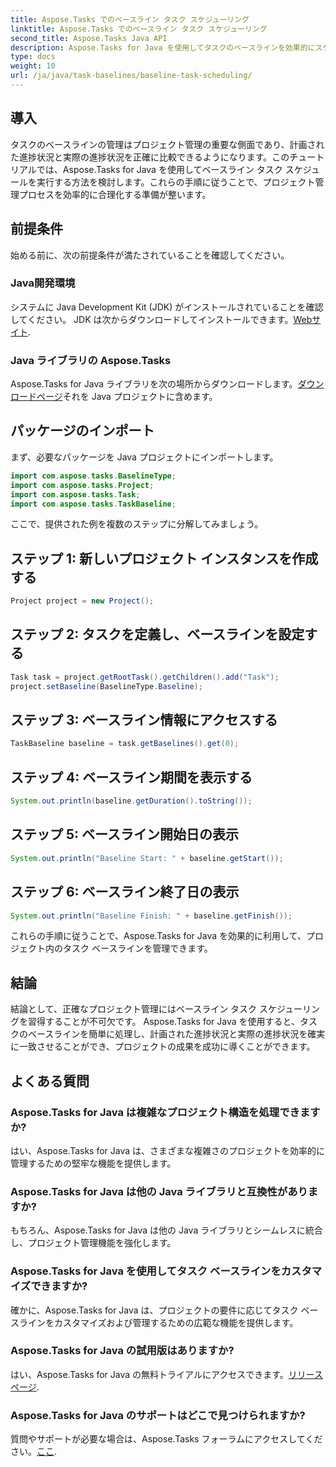 ```yaml
---
title: Aspose.Tasks でのベースライン タスク スケジューリング
linktitle: Aspose.Tasks でのベースライン タスク スケジューリング
second_title: Aspose.Tasks Java API
description: Aspose.Tasks for Java を使用してタスクのベースラインを効果的にスケジュールする方法を学びます。プロジェクト管理プロセスを簡単に合理化します。
type: docs
weight: 10
url: /ja/java/task-baselines/baseline-task-scheduling/
---
```

## 導入
タスクのベースラインの管理はプロジェクト管理の重要な側面であり、計画された進捗状況と実際の進捗状況を正確に比較できるようになります。このチュートリアルでは、Aspose.Tasks for Java を使用してベースライン タスク スケジュールを実行する方法を検討します。これらの手順に従うことで、プロジェクト管理プロセスを効率的に合理化する準備が整います。
## 前提条件
始める前に、次の前提条件が満たされていることを確認してください。
### Java開発環境
システムに Java Development Kit (JDK) がインストールされていることを確認してください。 JDK は次からダウンロードしてインストールできます。[Webサイト](https://www.oracle.com/java/technologies/javase-jdk11-downloads.html).
### Java ライブラリの Aspose.Tasks
Aspose.Tasks for Java ライブラリを次の場所からダウンロードします。[ダウンロードページ](https://releases.aspose.com/tasks/java/)それを Java プロジェクトに含めます。
## パッケージのインポート
まず、必要なパッケージを Java プロジェクトにインポートします。
```java
import com.aspose.tasks.BaselineType;
import com.aspose.tasks.Project;
import com.aspose.tasks.Task;
import com.aspose.tasks.TaskBaseline;
```
ここで、提供された例を複数のステップに分解してみましょう。
## ステップ 1: 新しいプロジェクト インスタンスを作成する
```java
Project project = new Project();
```
## ステップ 2: タスクを定義し、ベースラインを設定する
```java
Task task = project.getRootTask().getChildren().add("Task");
project.setBaseline(BaselineType.Baseline);
```
## ステップ 3: ベースライン情報にアクセスする
```java
TaskBaseline baseline = task.getBaselines().get(0);
```
## ステップ 4: ベースライン期間を表示する
```java
System.out.println(baseline.getDuration().toString());
```
## ステップ 5: ベースライン開始日の表示
```java
System.out.println("Baseline Start: " + baseline.getStart());
```
## ステップ 6: ベースライン終了日の表示
```java
System.out.println("Baseline Finish: " + baseline.getFinish());
```
これらの手順に従うことで、Aspose.Tasks for Java を効果的に利用して、プロジェクト内のタスク ベースラインを管理できます。
## 結論
結論として、正確なプロジェクト管理にはベースライン タスク スケジューリングを習得することが不可欠です。 Aspose.Tasks for Java を使用すると、タスクのベースラインを簡単に処理し、計画された進捗状況と実際の進捗状況を確実に一致させることができ、プロジェクトの成果を成功に導くことができます。
## よくある質問
### Aspose.Tasks for Java は複雑なプロジェクト構造を処理できますか?
はい、Aspose.Tasks for Java は、さまざまな複雑さのプロジェクトを効率的に管理するための堅牢な機能を提供します。
### Aspose.Tasks for Java は他の Java ライブラリと互換性がありますか?
もちろん、Aspose.Tasks for Java は他の Java ライブラリとシームレスに統合し、プロジェクト管理機能を強化します。
### Aspose.Tasks for Java を使用してタスク ベースラインをカスタマイズできますか?
確かに、Aspose.Tasks for Java は、プロジェクトの要件に応じてタスク ベースラインをカスタマイズおよび管理するための広範な機能を提供します。
### Aspose.Tasks for Java の試用版はありますか?
はい、Aspose.Tasks for Java の無料トライアルにアクセスできます。[リリースページ](https://releases.aspose.com/).
### Aspose.Tasks for Java のサポートはどこで見つけられますか?
質問やサポートが必要な場合は、Aspose.Tasks フォーラムにアクセスしてください。[ここ](https://forum.aspose.com/c/tasks/15).
